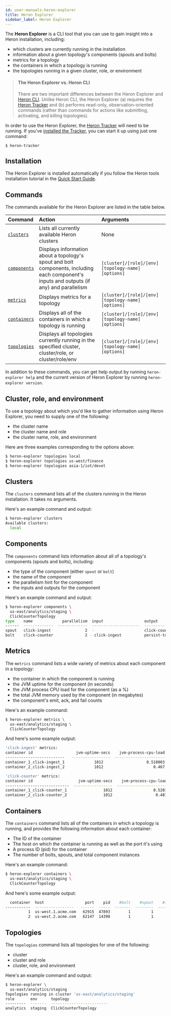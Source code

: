 ```yaml
---
id: user-manuals-heron-explorer
title: Heron Explorer
sidebar_label: Heron Explorer
---
```


The **Heron Explorer** is a CLI tool that you can use to gain insight into a Heron installation, including:

* which clusters are currently running in the installation
* information about a given topology's components (spouts and bolts)
* metrics for a topology
* the containers in which a topology is running
* the topologies running in a given cluster, role, or environment

> #### The Heron Explorer vs. Heron CLI
> There are two important differences between the Heron Explorer and [Heron CLI](../heron-cli). Unlike Heron CLI, the Heron Explorer (a) requires the [Heron Tracker](../heron-tracker) and (b) performs read-only, observation-oriented commands (rather than commands for actions like submitting, activating, and killing topologies).

In order to use the Heron Explorer, the [Heron Tracker](../heron-tracker) will need to be running. If you've [installed the Tracker](../../getting-started), you can start it up using just one command:

```shell
$ heron-tracker
```

## Installation

The Heron Explorer is installed automatically if you follow the Heron tools installation tutorial in the [Quick Start Guide](../../getting-started#step-1-download-the-heron-tools).

## Commands

The commands available for the Heron Explorer are listed in the table below.

Command | Action | Arguments
:-------|:-------|:---------
[`clusters`](#clusters) | Lists all currently available Heron clusters | None
[`components`](#components) | Displays information about a topology's spout and bolt components, including each component's inputs and outputs (if any) and parallelism | `[cluster]/[role]/[env] [topology-name] [options]`
[`metrics`](#metrics) | Displays metrics for a topology | `[cluster]/[role]/[env] [topology-name] [options]`
[`containers`](#containers) | Displays all of the containers in which a topology is running | `[cluster]/[role]/[env] [topology-name] [options]`
[`topologies`](#topologies) | Displays all topologies currently running in the specified cluster, cluster/role, or cluster/role/env | `[cluster]/[role]/[env] [topology-name] [options]`


In addition to these commands, you can get help output by running `heron-explorer help` and the current version of Heron Explorer by running `heron-explorer version`.

## Cluster, role, and environment

To use a topology about which you'd like to gather information using Heron Explorer, you need to supply one of the following:

* the cluster name
* the cluster name and role
* the cluster name, role, and environment

Here are three examples corresponding to the options above:

```bash
$ heron-explorer topologies local
$ heron-explorer topologies us-west/finance
$ heron-explorer topologies asia-1/iot/devel
```

## Clusters

The `clusters` command lists all of the clusters running in the Heron installation. It takes no arguments.

Here's an example command and output:

```bash
$ heron-explorer clusters
Available clusters:
  local
```

## Components

The `components` command lists information about all of a topology's components (spouts and bolts), including:

* the type of the component (either `spout` or `bolt`)
* the name of the component
* the parallelism hint for the component
* the inputs and outputs for the component

Here's an example command and output:

```bash
$ heron-explorer components \
  us-east/analytics/staging \
  ClickCounterTopology
type    name             parallelism  input                  output
------  -------------  -------------  ---------------------  -------------
spout   click-ingest               2  -                      click-counter
bolt    click-counter              2 - click-ingest          persist-to-db
```

## Metrics

The `metrics` command lists a wide variety of metrics about each component in a topology:

* the container in which the component is running
* the JVM uptime for the component (in seconds)
* the JVM process CPU load for the component (as a %)
* the total JVM memory used by the component (in megabytes)
* the component's emit, ack, and fail counts

Here's an example command:

```bash
$ heron-explorer metrics \
  us-east/analytics/staging \
  ClickCounterTopology
```

And here's some example output:

```bash
'click-ingest' metrics:
container id                   jvm-uptime-secs    jvm-process-cpu-load    jvm-memory-used-mb    emit-count    ack-count    fail-count
--------------------------   -----------------  ----------------------  --------------------  ------------  -----------  ------------
container_1_click-ingest_1             1012                   0.510003                    83   2.81582e+07            0             0
container_2_click-ingest_2             1012                      0.467                    71   2.34582e+07            0             0

'click-counter' metrics:
container id                    jvm-uptime-secs    jvm-process-cpu-load    jvm-memory-used-mb    emit-count    ack-count    fail-count
----------------------------  -----------------  ----------------------  --------------------  ------------  -----------  ------------
container_1_click-counter_1                1012                  0.5201                    83   2.81432e+07            0             0
container_2_click-counter_2                1012                   0.481                    71   2.14896e+07            0             0
```

## Containers

The `containers` command lists all of the containers in which a topology is running, and provides the following information about each container:

* The ID of the container
* The host on which the container is running as well as the port it's using
* A process ID (pid) for the container
* The number of bolts, spouts, and total component instances

Here's an example command:

```bash
$ heron-explorer containers \
  us-east/analytics/staging \
  ClickCounterTopology
```

And here's some example output:

```bash
  container  host                  port    pid    #bolt    #spout    #instance
-----------  -----------------   ------  -----  -------  --------  -----------
          1  us-west.1.acme.com   62915  47893        1         1            1
          2  us-west.2.acme.com   62147  14390        1         1            1
```

## Topologies

The `topologies` command lists all topologies for one of the following:

* cluster
* cluster and role
* cluster, role, and environment

Here's an example command and output:

```bash
$ heron-explorer \
  us-east/analytics/staging
Topologies running in cluster 'us-east/analytics/staging'
role       env      topology
---------  -------  -------------------------
analytics  staging  ClickCounterTopology
```